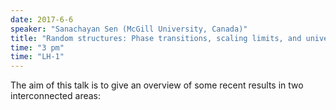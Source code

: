 ```yaml
---
date: 2017-6-6
speaker: "Sanachayan Sen (McGill University, Canada)"
title: "Random structures: Phase transitions, scaling limits, and universality"
time: "3 pm" 
time: "LH-1"
---
```

The aim of this talk is to give an overview of some recent results in two interconnected areas:
